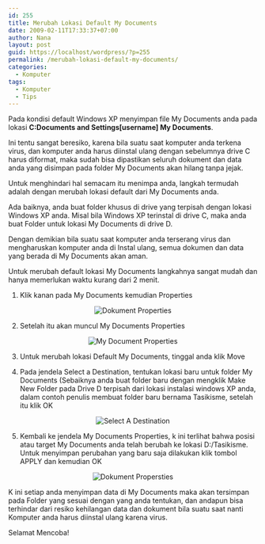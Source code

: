 ```yaml
---
id: 255
title: Merubah Lokasi Default My Documents
date: 2009-02-11T17:33:37+07:00
author: Nana
layout: post
guid: https://localhost/wordpress/?p=255
permalink: /merubah-lokasi-default-my-documents/
categories:
  - Komputer
tags:
  - Komputer
  - Tips
---
```

Pada kondisi default Windows XP menyimpan file My Documents anda pada lokasi **C:Documents and Settings[username] My Documents**.

Ini tentu sangat beresiko, karena bila suatu saat komputer anda terkena virus, dan komputer anda harus diinstal ulang dengan sebelumnya drive C harus diformat, maka sudah bisa dipastikan seluruh dokument dan data anda yang disimpan pada folder My Documents akan hilang tanpa jejak.

Untuk menghindari hal semacam itu menimpa anda, langkah termudah adalah dengan merubah lokasi default dari My Documents anda.

Ada baiknya, anda buat folder khusus di drive yang terpisah dengan lokasi Windows XP anda. Misal bila Windows XP terinstal di drive C, maka anda buat Folder untuk lokasi My Documents di drive D.

Dengan demikian bila suatu saat komputer anda terserang virus dan mengharuskan komputer anda di Instal ulang, semua dokumen dan data yang berada di My Documents akan aman.

Untuk merubah default lokasi My Documents langkahnya sangat mudah dan hanya memerlukan waktu kurang dari 2 menit.

1. Klik kanan pada My Documents kemudian Properties

<div style="text-align: center;">
  <img title="Dokument Properties" src="https://wisatacinta.files.wordpress.com/2009/01/document_01.gif" alt="Dokument Properties" border="0" />
</div>

2. Setelah itu akan muncul My Documents Properties

<div style="text-align: center;">
  <img title="My Document Properties" src="https://wisatacinta.files.wordpress.com/2009/01/document_02.gif" alt="My Document Properties" border="0" />
</div>

3. Untuk merubah lokasi Default My Documents, tinggal anda klik Move

4. Pada jendela Select a Destination, tentukan lokasi baru untuk folder My Documents (Sebaiknya anda buat folder baru dengan mengklik Make New Folder pada Drive D terpisah dari lokasi instalasi windows XP anda, dalam contoh penulis membuat folder baru bernama Tasikisme, setelah itu klik OK

<div style="text-align: center;">
  <img title="Select A Destination" src="https://wisatacinta.files.wordpress.com/2009/01/document_03.gif" alt="Select A Destination" border="0" />
</div>

5. Kembali ke jendela My Documents Properties, k ini terlihat bahwa posisi atau target My Documents anda telah berubah ke lokasi D:/Tasikisme. Untuk menyimpan perubahan yang baru saja dilakukan klik tombol APPLY dan kemudian OK

<div style="text-align: center;">
  <img title="Dokument Propersties" src="https://wisatacinta.files.wordpress.com/2009/01/document_04.gif" alt="Dokument Propersties" border="0" />
</div>

K ini setiap anda menyimpan data di My Documents maka akan tersimpan pada Folder yang sesuai dengan yang anda tentukan, dan andapun bisa terhindar dari resiko kehilangan data dan dokument bila suatu saat nanti Komputer anda harus diinstal ulang karena virus.

Selamat Mencoba!